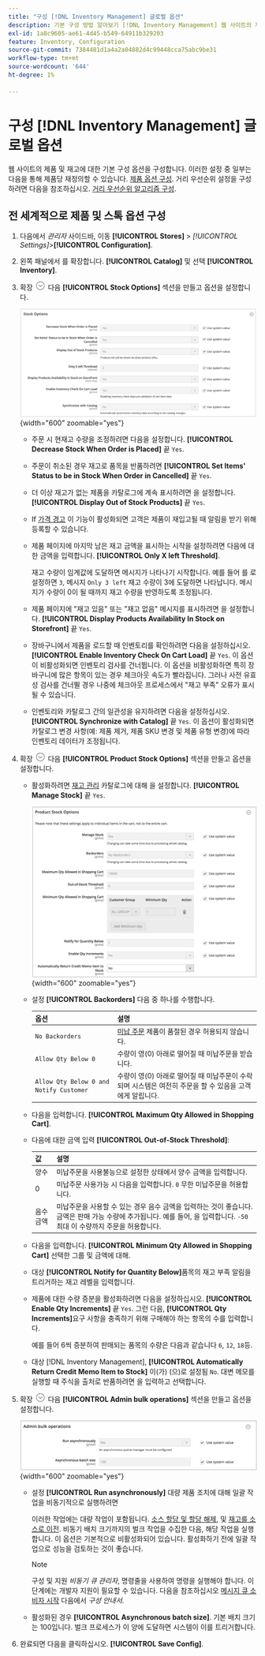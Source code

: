 ```yaml
---
title: "구성 [!DNL Inventory Management] 글로벌 옵션"
description: 기본 구성 방법 알아보기 [!DNL Inventory Management] 웹 사이트의 제품 및 재고에 대한 구성 옵션.
exl-id: 1a8c9605-ae61-4d45-b549-64911b329203
feature: Inventory, Configuration
source-git-commit: 7384481d1a4a2a04882d4c99448cca75abc9be31
workflow-type: tm+mt
source-wordcount: '644'
ht-degree: 1%

---
```


# 구성 [!DNL Inventory Management] 글로벌 옵션

웹 사이트의 제품 및 재고에 대한 기본 구성 옵션을 구성합니다. 이러한 설정 중 일부는 다음을 통해 제품당 재정의할 수 있습니다. [제품 옵션 구성](product-options.md). 거리 우선순위 설정을 구성하려면 다음을 참조하십시오. [거리 우선순위 알고리즘 구성](distance-priority-algorithm.md).

## 전 세계적으로 제품 및 스톡 옵션 구성

1. 다음에서 _관리자_ 사이드바, 이동 **[!UICONTROL Stores]** > _[!UICONTROL Settings]_>**[!UICONTROL Configuration]**.

1. 왼쪽 패널에서 를 확장합니다. **[!UICONTROL Catalog]** 및 선택 **[!UICONTROL Inventory]**.

1. 확장 ![확장 선택기](../assets/icon-display-expand.png) 다음 **[!UICONTROL Stock Options]** 섹션을 만들고 옵션을 설정합니다.

   ![스톡 옵션](assets/config-catalog-inventory-stock-options.png){width="600" zoomable="yes"}

   - 주문 시 현재고 수량을 조정하려면 다음을 설정합니다. **[!UICONTROL Decrease Stock When Order is Placed]** 끝 `Yes`.

   - 주문이 취소된 경우 재고로 품목을 반품하려면 **[!UICONTROL Set Items' Status to be in Stock When Order in Cancelled]** 끝 `Yes`.

   - 더 이상 재고가 없는 제품을 카탈로그에 계속 표시하려면 을 설정합니다. **[!UICONTROL Display Out of Stock Products]** 끝 `Yes`.

   - If [가격 경고](alert-setup.md) 이 기능이 활성화되면 고객은 제품이 재입고될 때 알림을 받기 위해 등록할 수 있습니다.

   - 제품 페이지에 마지막 남은 재고 금액을 표시하는 시작을 설정하려면 다음에 대한 금액을 입력합니다. **[!UICONTROL Only X left Threshold]**.

     재고 수량이 임계값에 도달하면 메시지가 나타나기 시작합니다. 예를 들어 를 로 설정하면 `3`, 메시지 `Only 3 left` 재고 수량이 3에 도달하면 나타납니다. 메시지가 수량이 0이 될 때까지 재고 수량을 반영하도록 조정됩니다.

   - 제품 페이지에 &quot;재고 있음&quot; 또는 &quot;재고 없음&quot; 메시지를 표시하려면 을 설정합니다. **[!UICONTROL Display Products Availability In Stock on Storefront]** 끝 `Yes`.

   - 장바구니에서 제품을 로드할 때 인벤토리를 확인하려면 다음을 설정하십시오. **[!UICONTROL Enable Inventory Check On Cart Load]** 끝 `Yes`. 이 옵션이 비활성화되면 인벤토리 검사를 건너뜁니다. 이 옵션을 비활성화하면 특히 장바구니에 많은 항목이 있는 경우 체크아웃 속도가 빨라집니다. 그러나 사전 유효성 검사를 건너뛸 경우 나중에 체크아웃 프로세스에서 &quot;재고 부족&quot; 오류가 표시될 수 있습니다.

   - 인벤토리와 카탈로그 간의 일관성을 유지하려면 다음을 설정하십시오. **[!UICONTROL Synchronize with Catalog]** 끝 `Yes`. 이 옵션이 활성화되면 카탈로그 변경 사항(예: 제품 제거, 제품 SKU 변경 및 제품 유형 변경)에 따라 인벤토리 데이터가 조정됩니다.

1. 확장 ![확장 선택기](../assets/icon-display-expand.png) 다음 **[!UICONTROL Product Stock Options]** 섹션을 만들고 옵션을 설정합니다.

   - 활성화하려면 [재고 관리](enable.md) 카탈로그에 대해 을 설정합니다. **[!UICONTROL Manage Stock]** 끝 `Yes`.

     ![제품 스톡 옵션](assets/config-catalog-inventory-product-stock-options.png){width="600" zoomable="yes"}

   - 설정 **[!UICONTROL Backorders]** 다음 중 하나를 수행합니다.

     | 옵션 | 설명 |
     | ----- | ----- |
     | `No Backorders` | [미납 주문](backorders.md) 제품이 품절된 경우 허용되지 않습니다. |
     | `Allow Qty Below 0` | 수량이 영(0) 아래로 떨어질 때 미납주문을 받습니다. |
     | `Allow Qty Below 0 and Notify Customer` | 수량이 영(0) 아래로 떨어질 때 미납주문이 수락되며 시스템은 여전히 주문을 할 수 있음을 고객에게 알립니다. |

   - 다음을 입력합니다. **[!UICONTROL Maximum Qty Allowed in Shopping Cart]**.

   - 다음에 대한 금액 입력 **[!UICONTROL Out-of-Stock Threshold]**:

     | 값 | 설명 |
     | ----- |-----|
     | 양수 | 미납주문을 사용불능으로 설정한 상태에서 양수 금액을 입력합니다. |
     | 0 | 미납주문 사용가능 시 다음을 입력합니다. `0` 무한 미납주문을 허용합니다. |
     | 음수 금액 | 미납주문을 사용할 수 있는 경우 음수 금액을 입력하는 것이 좋습니다. 금액은 판매 가능 수량에 추가됩니다. 예를 들어, 을 입력합니다. `-50` 최대 이 수량까지 주문을 허용합니다. |

   - 다음을 입력합니다. **[!UICONTROL Minimum Qty Allowed in Shopping Cart]** 선택한 그룹 및 금액에 대해.

   - 대상 **[!UICONTROL Notify for Quantity Below]**&#x200B;품목의 재고 부족 알림을 트리거하는 재고 레벨을 입력합니다.

   - 제품에 대한 수량 증분을 활성화하려면 다음을 설정하십시오. **[!UICONTROL Enable Qty Increments]** 끝 `Yes`. 그런 다음, **[!UICONTROL Qty Increments]**&#x200B;요구 사항을 충족하기 위해 구매해야 하는 항목의 수를 입력합니다.

     예를 들어 6씩 증분하여 판매되는 품목의 수량은 다음과 같습니다 `6`, `12`, `18`등.

   - 대상 [!DNL Inventory Management], **[!UICONTROL Automatically Return Credit Memo Item to Stock]** 이(가) (으)로 설정됨 `No`. 대변 메모를 실행할 때 주식을 출처로 반품하려면 을 입력하고 선택합니다.

1. 확장 ![확장 선택기](../assets/icon-display-expand.png) 다음 **[!UICONTROL Admin bulk operations]** 섹션을 만들고 옵션을 설정합니다.

   ![관리 일괄 작업](assets/config-catalog-inventory-admin-bulk-operations.png){width="600" zoomable="yes"}

   - 설정 **[!UICONTROL Run asynchronously]** 대량 제품 조치에 대해 일괄 작업을 비동기적으로 실행하려면

     이러한 작업에는 대량 작업이 포함됩니다. [소스 할당 및 할당 해제](bulk-assignment.md), 및 [재고를 소스로 이전](inventory-transfer.md). 비동기 배치 크기까지의 벌크 작업을 수집한 다음, 해당 작업을 실행합니다. 이 옵션은 기본적으로 비활성화되어 있습니다. 활성화하기 전에 일괄 작업으로 성능을 검토하는 것이 좋습니다.

     >[!NOTE]
     >
     >구성 및 지원 _비동기 큐 관리자_, 명령줄을 사용하여 명령을 실행해야 합니다. 이 단계에는 개발자 지원이 필요할 수 있습니다. 다음을 참조하십시오 [메시지 큐 소비자 시작](https://experienceleague.adobe.com/docs/commerce-operations/configuration-guide/cli/start-message-queues.html) 다음에서 _구성 안내서_.

   - 활성화된 경우 **[!UICONTROL Asynchronous batch size]**. 기본 배치 크기는 100입니다. 벌크 프로세스가 이 양에 도달하면 시스템이 이를 트리거합니다.

1. 완료되면 다음을 클릭하십시오. **[!UICONTROL Save Config]**.
